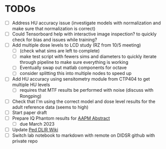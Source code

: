 # TODOs
- [ ] Address HU accuracy issue (investigate models with normalization and make sure that normalization is correct)
- [ ] Could Tensorboard help with interactive image inspection? to quickly check for bias and issues while training?
- [ ] Add multiple dose levels to LCD study (RZ from 10/5 meeting)
  - [ ] (check what sims are left to complete)
  - [ ] make test script with fewers sims and diameters to quickly iterate through pipeline to make sure everything is working
  - [ ] Eventually swap out matlab components for octave
  - [ ] consider splitting this into multiple nodes to speed up
- [ ] Add HU accuracy using sensitometry module from CTP404 to get multiple HU levels
  - [ ]  requires that MTF results be performed with noise (discuss with Rongping) 
- [ ] Check that I'm using the correct model and dose level results for the adult reference data (seems to high)
- [ ] Start paper draft
- [ ] Prepare IQ Phantom results for [AAPM Abstract](https://www.aapm.org/meetings/default.asp)
  - [ ] due March 2023
- [ ] Update [Ped DLIR Wiki](https://fda.sharepoint.com/sites/CDRH-OSEL-DIDSR/DIDSR%20Wiki/Medical%20Imaging%20and%20Diagnostics/Pediatric%20DLIR/Home_PedDLIR.aspx)
- [ ] Switch lab notebook to markdown with remote on DIDSR github with private repo
